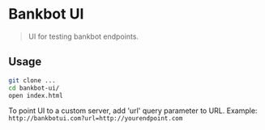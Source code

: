 
# Bankbot UI

> UI for testing bankbot endpoints.


## Usage

```bash
git clone ...
cd bankbot-ui/
open index.html
```

To point UI to a custom server, add 'url' query parameter to URL. Example:
`http://bankbotui.com?url=http://yourendpoint.com`
